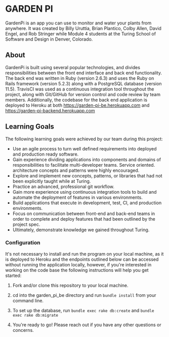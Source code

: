 # GARDEN PI

GardenPi is an app you can use to monitor and water your plants from anywhere. It was created by Billy Uruttia, Brian Plantico, Colby Allen, David Engel, and Rob Stringer while Module 4 students at the Turing School of Software and Design in Denver, Colorado.

## About
GardenPi is built using several popular technologies, and divides responsibilities between the front end interface and back end functionality. The back end was written in Ruby (version 2.6.3) and uses the Ruby on Rails framework (version 5.2.3) along with a PostgreSQL database (version 11.5). TravisCI was used as a continuous integration tool throughout the project, along with Git/GitHub for version control and code review by team members. Additionally, the codebase for the back end application is deployed to Heroku at both https://garden-pi-be.herokuapp.com and https://garden-pi-backend.herokuapp.com


## Learning Goals
The following learning goals were achieved by our team during this project:
+ Use an agile process to turn well defined requirements into deployed and production ready software.
+ Gain experience dividing applications into components and domains of responsibilities to facilitate multi-developer teams. Service oriented. architecture concepts and patterns were highly encouraged.
+ Explore and implement new concepts, patterns, or libraries that had not been explicitly taught while at Turing.
+ Practice an advanced, professional git workflow.
+ Gain more experience using continuous integration tools to build and automate the deployment of features in various environments.
+ Build applications that execute in development, test, CI, and production environments.
+ Focus on communication between front-end and back-end teams in order to complete and deploy features that had been outlined by the project spec.
+ Ultimately, demonstrate knowledge we gained throughout Turing.

### Configuration

It's not necessary to install and run the program on your local machine, as it is deployed to Heroku and the endpoints outlined below can be accessed without running the application locally, however, if you're interested in working on the code base the following instructions will help you get started:

1. Fork and/or clone this repository to your local machine.

1. cd into the garden_pi_be directory and run `bundle install` from your command line.

1. To set up the database, run `bundle exec rake db:create` and `bundle exec rake db:migrate`

1. You're ready to go! Please reach out if you have any other questions or concerns.

<!-- Request Endpoints
+ [Gardens Show](#gardens_show)
+ [Environment Measurements](#env_measurements)
+ [Jobs](#jobs)
+ [Daily Average Moisture](#daily_avg_moisture)

# <a name="gardens_show"></a>Gardens Show
`https://garden-pi-be.herokuapp.com/api/v1/gardens/:id`

The gardens show endpoint receives a GET request along with a Garden ID as part of the URL path. If the garden with the ID provided exists, then its name, latitude, and longitude will be returned. If the garden with the ID doesn't exist, a 404 status will be returned along with the message "Garden Not Found."

An example of a successful request:
```
GET https://garden-pi-be.herokuapp.com/api/v1/gardens/1
Content-Type: application/json
Accept: application/json
```
Successful response:
```
status: 200 OK
body:

{
    "data": {
        "id": "1",
        "type": "garden",
        "attributes": {
            "id": 1,
            "name": "Backyard Raised Bed",
            "latitude": 42.3601,
            "longitude": -71.0589
        }
    }
}
```

# <a name="login"></a>User Sessions Login
`https://the-express-sweater-weather.herokuapp.com/api/v1/sessions`

The sessions endpoint receives a POST request along with a body containing an `email` address and `password`. If the email address and password credentials are correct for a registered user, then the user's API key is returned.

An example of a successful request:
```
POST https://the-express-sweater-weather.herokuapp.com/api/v1/sessions
Content-Type: application/json
Accept: application/json

{
  "email": "example@email.com",
  "password": "password"
}
```
An example of a successful response:
```
status: 200
body:

{
  "apiKey": "2dcf26f1-71af-4071-9060-24d49b6c86e4",
}
```
# <a name="forecast"></a>Forecast
`https://the-express-sweater-weather.herokuapp.com/api/v1/forecast?location=[example_location]`

The forecast endpoint receives a GET request with a `location` parameter and a body containing an `apiKey` (a valid API key is required), and returns a JSON formatted forecast with keys of `location`, `currently`, `hourly', 'daily`, and `alerts` (if applicable). A total of eight hour objects are returned in `hourly`, and seven day objects are returned in `daily`.

An example of a successful request:
```
GET https://the-express-sweater-weather.herokuapp.com/api/v1/forecast?location=denver,co
Content-Type: application/json
Accept: application/json

body:
{
  "api_key": "jgn983hy48thw9begh98h4539h4"
}
```
An example of a successful response:
```
{
    "data": {
        "location": "arvada,co",
        "currently": {
            "time": 1566185614,
            "summary": "Partly Cloudy",
            "icon": "partly-cloudy-night",
            "nearestStormDistance": 77,
            "nearestStormBearing": 83,
            "precipIntensity": 0,
            "precipProbability": 0,
            "temperature": 79.75,
            "apparentTemperature": 79.75,
            "dewPoint": 46.05,
            "humidity": 0.31,
            "pressure": 1011.43,
            "windSpeed": 4.43,
            "windGust": 4.43,
            "windBearing": 319,
            "cloudCover": 0.15,
            "uvIndex": 0,
            "visibility": 10,
            "ozone": 292
        },
        "hourly": [
            {
                "time": 1566183600,
                "summary": "Partly Cloudy",
                "icon": "partly-cloudy-night",
                "precipIntensity": 0,
                "precipProbability": 0,
                "temperature": 81.37,
                "apparentTemperature": 81.37,
                "dewPoint": 45.96,
                "humidity": 0.29,
                "pressure": 1010.9,
                "windSpeed": 4.57,
                "windGust": 4.57,
                "windBearing": 323,
                "cloudCover": 0.15,
                "uvIndex": 0,
                "visibility": 10,
                "ozone": 291.8
            },
            {
                   ... Seven more of the above ...
            }
        ],
        "daily": [
            {
                "time": 1566108000,
                "summary": "Partly cloudy throughout the day.",
                "icon": "partly-cloudy-day",
                "sunriseTime": 1566130601,
                "sunsetTime": 1566179677,
                "moonPhase": 0.61,
                "precipIntensity": 0.0001,
                "precipIntensityMax": 0.0017,
                "precipIntensityMaxTime": 1566194400,
                "precipProbability": 0.07,
                "precipType": "rain",
                "temperatureHigh": 91.27,
                "temperatureHighTime": 1566169200,
                "temperatureLow": 68.63,
                "temperatureLowTime": 1566216000,
                "apparentTemperatureHigh": 91.27,
                "apparentTemperatureHighTime": 1566169200,
                "apparentTemperatureLow": 68.63,
                "apparentTemperatureLowTime": 1566216000,
                "dewPoint": 45.61,
                "humidity": 0.41,
                "pressure": 1010.17,
                "windSpeed": 4.52,
                "windGust": 9.77,
                "windGustTime": 1566126000,
                "windBearing": 19,
                "cloudCover": 0.31,
                "uvIndex": 9,
                "uvIndexTime": 1566154800,
                "visibility": 9.885,
                "ozone": 295.2,
                "temperatureMin": 58.56,
                "temperatureMinTime": 1566133200,
                "temperatureMax": 91.27,
                "temperatureMaxTime": 1566169200,
                "apparentTemperatureMin": 58.56,
                "apparentTemperatureMinTime": 1566133200,
                "apparentTemperatureMax": 91.27,
                "apparentTemperatureMaxTime": 1566169200
            },
            {
                ... Six more of the above ...
            }
        ],
        "alerts": [
            {
                "title": "Air Quality Alert",
                "regions": [
                    "Adams",
                    "Arapahoe",
                    "Boulder",
                    "Broomfield",
                    "Denver",
                    "Douglas",
                    "Jefferson",
                    "Larimer",
                    "Weld"
                ],
                "severity": "advisory",
                "time": 1566166440,
                "expires": 1566252000,
                "description": "Description of any alerts will appear here.",
                "uri": "https://alerts.weather.gov/cap/wwacapget.php?x=CO125D0A8C3D58.AirQualityAlert.125D0A9B7A20CO.BOUAQABOU.1cf776118c3db3569458730525db3fe1"
            }
        ]
    }
}
```
# <a name="favorite_a_location"></a>Favorite a Location
`https://the-express-sweater-weather.herokuapp.com/api/v1/favorites`

The favorite location endpoint receives a POST containing a User's valid `apiKey` and a `location` in the body of the request and saves the location to the User's favorite locations.

An example of a successful request:
```
POST https://the-express-sweater-weather.herokuapp.com/api/v1/favorites
Content-Type: application/json
Accept: application/json

body:

{
  "location": "Denver, CO",
  "api_key": "jgn983hy48thw9begh98h4539h4"
}
```
An example of a successful response:
```
status: 200
body:

{
  "data": "Denver, CO has been added to your favorites",
}
```
# <a name="list_favorites"></a>List Favorite Locations
Endpoint coming soon.
# <a name="delete_favorite"></a>Delete a Favorite Location
Endpoint coming soon. -->
